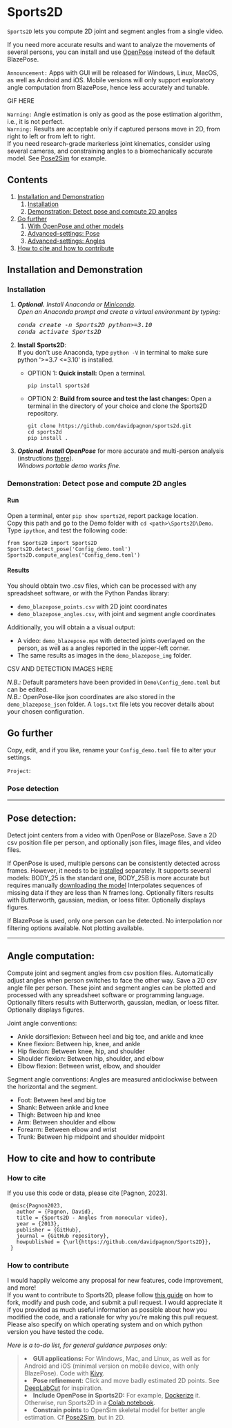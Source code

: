 <!-- 
[![Continuous integration](https://github.com/davidpagnon/sports2d/actions/workflows/continuous-integration.yml/badge.svg?branch=main)](https://github.com/davidpagnon/sports2d/actions/workflows/continuous-integration.yml)
[![PyPI version](https://badge.fury.io/py/Sports2D.svg)](https://badge.fury.io/py/Sports2D) \
[![Downloads](https://pepy.tech/badge/sports2d)](https://pepy.tech/project/sports2d)
[![Stars](https://badgen.net/github/stars/davidpagnon/sports2d)](https://github.com/davidpagnon/sports2d/stargazers)
[![License](https://img.shields.io/badge/License-BSD_3--Clause-blue.svg)](https://opensource.org/licenses/BSD-3-Clause)
[![GitHub issues](https://img.shields.io/github/issues/davidpagnon/sports2d)](https://github.com/davidpagnon/sports2d/issues)
[![GitHub issues-closed](https://img.shields.io/github/issues-closed/davidpagnon/sports2d)](https://GitHub.com/davidpagnon/sports2d/issues?q=is%3Aissue+is%3Aclosed) 
-->

# Sports2D

`Sports2D` lets you compute 2D joint and segment angles from a single video. 

If you need more accurate results and want to analyze the movements of several persons, you can install and use [OpenPose](https://github.com/CMU-Perceptual-Computing-Lab/openpose/blob/master/doc/installation/0_index.md) instead of the default BlazePose.

`Announcement:` Apps with GUI will be released for Windows, Linux, MacOS, as well as Android and iOS.
Mobile versions will only support exploratory angle computation from BlazePose, hence less accurately and tunable.


GIF HERE


`Warning:` Angle estimation is only as good as the pose estimation algorithm, i.e., it is not perfect.\
`Warning:` Results are acceptable only if captured persons move in 2D, from right to left or from left to right.\
If you need research-grade markerless joint kinematics, consider using several cameras, and constraining angles to a biomechanically accurate model. See [Pose2Sim](https://github.com/perfanalytics/pose2sim) for example.


## Contents
1. [Installation and Demonstration](#installation-and-demonstration)
   1. [Installation](#installation)
   2. [Demonstration: Detect pose and compute 2D angles](#demonstration-detect-pose-and-compute-2d-angles)
2. [Go further](#go-further)
   1. [With OpenPose and other models](#with-openpose-and-other-models)
   2. [Advanced-settings: Pose](#advanced-settings-pose)
   3. [Advanced-settings: Angles](#advanced-settings-angles)
3. [How to cite and how to contribute](#how-to-cite-and-how-to-contribute)

## Installation and Demonstration

### Installation

1. ***Optional.*** *Install Anaconda or [Miniconda](https://docs.conda.io/en/latest/miniconda.html). \
   Open an Anaconda prompt and create a virtual environment by typing:*
   <pre><i>conda create -n Sports2D python>=3.10 
   conda activate Sports2D</i></pre>

2. **Install Sports2D**: \
If you don't use Anaconda, type `python -V` in terminal to make sure python '>=3.7 <=3.10' is installed.
   - OPTION 1: **Quick install:** Open a terminal. 
       ```
       pip install sports2d
       ```
   - OPTION 2: **Build from source and test the last changes:**
     Open a terminal in the directory of your choice and clone the Sports2D repository.
       ```
       git clone https://github.com/davidpagnon/sports2d.git
       cd sports2d
       pip install .
       ```
3. ***Optional. Install OpenPose*** for more accurate and multi-person analysis (instructions [there](https://github.com/CMU-Perceptual-Computing-Lab/openpose/blob/master/doc/installation/0_index.md)). \
*Windows portable demo works fine.*


### Demonstration: Detect pose and compute 2D angles

#### Run
Open a terminal, enter `pip show sports2d`, report package location. \
Copy this path and go to the Demo folder with `cd <path>\Sports2D\Demo`. \
Type `ipython`, and test the following code:
```
from Sports2D import Sports2D
Sports2D.detect_pose('Config_demo.toml')
Sports2D.compute_angles('Config_demo.toml')
```

#### Results
You should obtain two .csv files, which can be processed with any spreadsheet software, or with the Python Pandas library:
- `demo_blazepose_points.csv` with 2D joint coordinates
- `demo_blazepose_angles.csv`, with joint and segment angle coordinates

Additionally, you will obtain a a visual output: 
- A video: `demo_blazepose.mp4` with detected joints overlayed on the person, as well as a angles reported in the upper-left corner. 
- The same results as images in the `demo_blazepose_img` folder. 

CSV AND DETECTION IMAGES HERE

*N.B.:* Default parameters have been provided in `Demo\Config_demo.toml` but can be edited.\
*N.B.:* OpenPose-like json coordinates are also stored in the `demo_blazepose_json` folder. A `logs.txt` file lets you recover details about your chosen configuration.

## Go further

Copy, edit, and if you like, rename your `Config_demo.toml` file to alter your settings.

`Project`: 


### Pose detection



-----
Pose detection:
-----
Detect joint centers from a video with OpenPose or BlazePose.
Save a 2D csv position file per person, and optionally json files, image files, and video files.

If OpenPose is used, multiple persons can be consistently detected across frames.
However, it needs to be [installed](https://github.com/CMU-Perceptual-Computing-Lab/openpose/blob/master/doc/installation/0_index.md) separately.
It supports several models: BODY_25 is the standard one, BODY_25B is more accurate but requires manually [downloading the model](https://github.com/CMU-Perceptual-Computing-Lab/openpose_train/blob/master/experimental_models/README.md)
Interpolates sequences of missing data if they are less than N frames long.
Optionally filters results with Butterworth, gaussian, median, or loess filter.
Optionally displays figures.

If BlazePose is used, only one person can be detected.
No interpolation nor filtering options available. Not plotting available.

-----
Angle computation:
-----
Compute joint and segment angles from csv position files.
Automatically adjust angles when person switches to face the other way.
Save a 2D csv angle file per person. These joint and segment angles can be plotted and processed with any spreadsheet software or programming language.
Optionally filters results with Butterworth, gaussian, median, or loess filter.
Optionally displays figures.

Joint angle conventions:
- Ankle dorsiflexion: Between heel and big toe, and ankle and knee
- Knee flexion: Between hip, knee, and ankle 
- Hip flexion: Between knee, hip, and shoulder
- Shoulder flexion: Between hip, shoulder, and elbow
- Elbow flexion: Between wrist, elbow, and shoulder

Segment angle conventions:
Angles are measured anticlockwise between the horizontal and the segment.
- Foot: Between heel and big toe
- Shank: Between ankle and knee
- Thigh: Between hip and knee
- Arm: Between shoulder and elbow
- Forearm: Between elbow and wrist
- Trunk: Between hip midpoint and shoulder midpoint

## How to cite and how to contribute

### How to cite
If you use this code or data, please cite [Pagnon, 2023].

     @misc{Pagnon2023,
       author = {Pagnon, David},
       title = {Sports2D - Angles from monocular video},
       year = {2013},
       publisher = {GitHub},
       journal = {GitHub repository},
       howpublished = {\url{https://github.com/davidpagnon/Sports2D}},
     }

### How to contribute
I would happily welcome any proposal for new features, code improvement, and more!\
If you want to contribute to Sports2D, please follow [this guide](https://docs.github.com/en/get-started/quickstart/contributing-to-projects) on how to fork, modify and push code, and submit a pull request. I would appreciate it if you provided as much useful information as possible about how you modified the code, and a rationale for why you're making this pull request. Please also specify on which operating system and on which python version you have tested the code.

*Here is a to-do list, for general guidance purposes only:*
> <li> <b>GUI applications:</b> For Windows, Mac, and Linux, as well as for Android and iOS (minimal version on mobile device, with only BlazePose). Code with <a href="https://kivy.org">Kivy</a>.</li>
> <li> <b>Pose refinement:</b> Click and move badly estimated 2D points. See <a href="https://www.youtube.com/watch?v=bEuBKB7eqmk">DeepLabCut</a> for inspiration.
> <li> <b>Include OpenPose in Sports2D:</b> For example, <a href="https://github.com/stanfordnmbl/mobile-gaitlab/blob/master/demo/Dockerfile">Dockerize</a> it. Otherwise, run Sports2D in a <a href="https://colab.research.google.com/github/hardik0/AI-basketball-analysis-on-google-colab/blob/master/AI_basketball_analysis_google_colab.ipynb">Colab notebook</a>.
> <li> <b>Constrain points</b> to OpenSim skeletal model for better angle estimation. Cf <a href="https://github.com/perfanalytics/pose2sim">Pose2Sim</a>, but in 2D.
